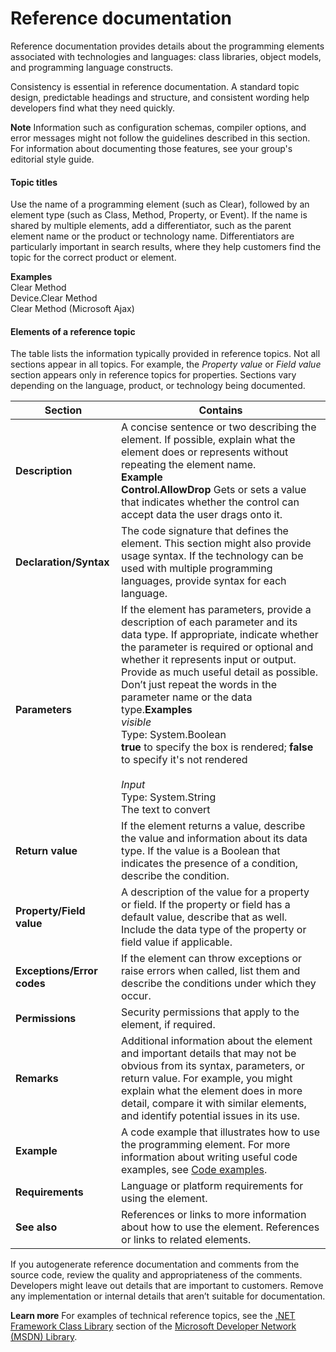 ﻿# Reference documentation

Reference
documentation provides details about the programming elements
associated with technologies and languages: class libraries,
object models, and programming language constructs.

Consistency
is essential in reference documentation. A standard topic design,
predictable headings and structure, and consistent wording
help developers find what they need quickly. 

**Note** Information such
as configuration schemas, compiler options, and error messages
might not follow the guidelines described in this section. For
information about documenting those features, see your group's editorial style guide.

#### Topic titles

Use
the name of a programming element (such as Clear), followed by an
element type (such as Class, Method, Property, or Event). If
the name is shared by multiple elements, add a differentiator, such as
the parent element name or the product or technology name.
Differentiators are particularly important in search results, where
they help customers find the topic for the correct product or
element. 

**Examples**  
Clear Method  
Device.Clear Method  
Clear Method (Microsoft Ajax)  

#### Elements of a reference topic

The table lists the information typically provided in reference topics. Not all sections appear in all topics. For example, the *Property value* or *Field value*
section appears only in reference topics for properties. Sections vary
depending on the language, product, or technology being documented.

**Section**|**Contains**
--|--
**Description**|A concise sentence or two describing the element. If possible, explain what the element does or represents without repeating the element name.<br />**Example**<br />**Control.AllowDrop** Gets or sets a value that indicates whether the control can accept data the user drags onto it.
**Declaration/Syntax**|The code signature that defines the element. This section might also provide usage syntax. If the technology can be used with multiple programming languages, provide syntax for each language.
**Parameters**|If the element has parameters, provide a description of each parameter and its data type. If appropriate, indicate whether the parameter is required or optional and whether it represents input or output. Provide as much useful detail as possible. Don’t just repeat the words in the parameter name or the data type.**Examples**<br />*visible*<br />Type: System.Boolean <br />**true** to specify the box is rendered; **false** to specify it's not rendered<br /><br />*Input*<br />Type: System.String <br />The text to convert
**Return value**|If the element returns a value, describe the value and information about its data type. If the value is a Boolean that indicates the presence of a condition, describe the condition.
**Property/Field value**|A description of the value for a property or field. If the property or field has a default value, describe that as well. Include the data type of the property or field value if applicable.
**Exceptions/Error codes**|If the element can throw exceptions or raise errors when called, list them and describe the conditions under which they occur.
**Permissions**|Security permissions that apply to the element, if required.
**Remarks**|Additional information about the element and important details that may not be obvious from its syntax, parameters, or return value. For example, you might explain what the element does in more detail, compare it with similar elements, and identify potential issues in its use.
**Example**|A code example that illustrates how to use the programming element. For more information about writing useful code examples, see [Code examples](./code-examples.md).
**Requirements**|Language or platform requirements for using the element.
**See also**|References or links to more information about how to use the element. References or links to related elements.

  If you autogenerate reference documentation and comments from the
source code, review the quality and appropriateness of the
comments. Developers might leave out details that are important to
customers. Remove any implementation or internal details that
aren’t suitable for documentation. 

**Learn more** For examples of technical reference topics, see the [.NET Framework Class Library](http://msdn.microsoft.com/en-us/library/gg145045.aspx) section of the [Microsoft Developer Network (MSDN) Library](http://msdn.microsoft.com/library/).
